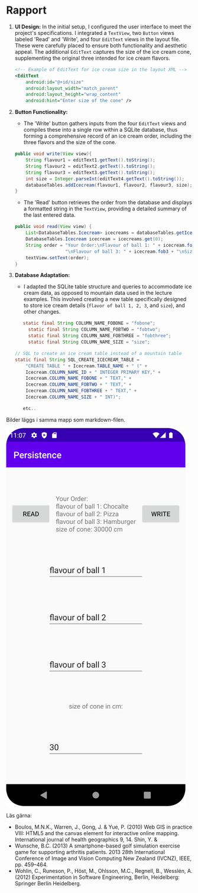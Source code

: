 
# Rapport

1. **UI Design:**
   In the initial setup, I configured the user interface to meet the project's specifications. I integrated a `TextView`, two `Button` views labeled 'Read' and 'Write', and four `EditText` views in the layout file. These were carefully placed to ensure both functionality and aesthetic appeal. The additional `EditText` captures the size of the ice cream cone, supplementing the original three intended for ice cream flavors.

   ```xml
   <!-- Example of EditText for ice cream size in the layout XML -->
   <EditText
       android:id="@+id/size"
       android:layout_width="match_parent"
       android:layout_height="wrap_content"
       android:hint="Enter size of the cone" />
   ```

2. **Button Functionality:**
   - The 'Write' button gathers inputs from the four `EditText` views and compiles these into a single row within a SQLite database, thus forming a comprehensive record of an ice cream order, including the three flavors and the size of the cone.
   
   ```java
   public void write(View view){
       String flavour1 = editText1.getText().toString();
       String flavour2 = editText2.getText().toString();
       String flavour3 = editText3.getText().toString();
       int size = Integer.parseInt(editText4.getText().toString());
       databaseTables.addIcecream(flavour1, flavour2, flavour3, size);
   }
   ```

   - The 'Read' button retrieves the order from the database and displays a formatted string in the `TextView`, providing a detailed summary of the last entered data.

   ```java
   public void read(View view) {
       List<DatabaseTables.Icecream> icecreams = databaseTables.getIcecreams();
       DatabaseTables.Icecream icecream = icecreams.get(0);
       String order = "Your Order:\nFlavour of ball 1: " + icecream.fob1 + "\nFlavour of ball 2: " + icecream.fob2 +
                      "\nFlavour of ball 3: " + icecream.fob3 + "\nSize of cone: " + icecream.size + " cm";
       textView.setText(order);
   }
   ```

3. **Database Adaptation:**
   - I adapted the SQLite table structure and queries to accommodate ice cream data, as opposed to mountain data used in the lecture examples. This involved creating a new table specifically designed to store ice cream details (`flavor of ball 1, 2, 3`, and `size`), and other changes.


   ```java
      static final String COLUMN_NAME_FOBONE = "fobone";
        static final String COLUMN_NAME_FOBTWO = "fobtwo";
        static final String COLUMN_NAME_FOBTHREE = "fobthree";
        static final String COLUMN_NAME_SIZE = "size";

   ```
   
   ```java
   // SQL to create an ice cream table instead of a mountain table
   static final String SQL_CREATE_ICECREAM_TABLE = 
       "CREATE TABLE " + Icecream.TABLE_NAME + " (" +
       Icecream.COLUMN_NAME_ID + " INTEGER PRIMARY KEY," +
       Icecream.COLUMN_NAME_FOBONE + " TEXT," +
       Icecream.COLUMN_NAME_FOBTWO + " TEXT," +
       Icecream.COLUMN_NAME_FOBTHREE + " TEXT," +
       Icecream.COLUMN_NAME_SIZE + " INT)";
   ```

   ```java
      etc.. 
   ```
Bilder läggs i samma mapp som markdown-filen.

![](android1.png)

Läs gärna:

- Boulos, M.N.K., Warren, J., Gong, J. & Yue, P. (2010) Web GIS in practice VIII: HTML5 and the canvas element for interactive online mapping. International journal of health geographics 9, 14. Shin, Y. &
- Wunsche, B.C. (2013) A smartphone-based golf simulation exercise game for supporting arthritis patients. 2013 28th International Conference of Image and Vision Computing New Zealand (IVCNZ), IEEE, pp. 459–464.
- Wohlin, C., Runeson, P., Höst, M., Ohlsson, M.C., Regnell, B., Wesslén, A. (2012) Experimentation in Software Engineering, Berlin, Heidelberg: Springer Berlin Heidelberg.
